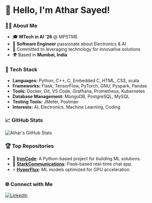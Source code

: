 # 👋 Hello, I'm Athar Sayed!

### 👨‍💻 About Me
- 🎓 **MTech in AI '26** @ MPSTME
- 💼 **Software Engineer** passionate about Electronics & AI
- 🌟 Committed to leveraging technology for innovative solutions
- 🌍 Based in **Mumbai, India**

### 🔧 Tech Stack
- **Languages:** Python, C++, C, Embedded C, HTML, CSS, scala
- **Frameworks:** Flask, TensorFlow, PyTorch, GNU, Pyspark, Pandas
- **Tools:** Docker, Git, VS Code, Grafhana, Prometheus, Kubernetes
- **Database Management:** MongoDB, PostgreSQL, MySQL
- **Testing Tools:** JMeter, Postman  
- **Interests:** AI, Electronics, Machine Learning, Coding  

### 📈 GitHub Stats
![Athar's GitHub Stats](https://github-readme-stats.vercel.app/api?username=AtharSayed&show_icons=true&theme=radical)

### 🏆 Top Repositories
- 🚀 [**IronCode**](https://github.com/AtharSayed/IronCode): A Python-based project for building ML solutions.
- 📡 [**StarkCommunications**](https://github.com/AtharSayed/StarkCommunications): Flask-based real-time chat app.
- ⚡ [**HyperFlux**](https://github.com/AtharSayed/HyperFlux): ML models optimized for GPU acceleration.

### 🌐 Connect with Me
[![LinkedIn](https://img.shields.io/badge/LinkedIn-blue?style=for-the-badge&logo=linkedin)](https://www.linkedin.com/in/athar-sayed-8a6693202)
